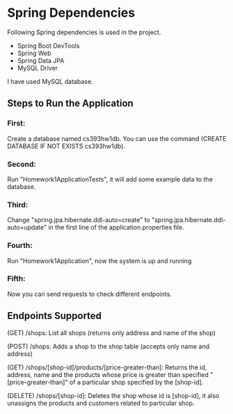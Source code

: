 # Spring Dependencies

Following Spring dependencies is used in the project.

- Spring Boot DevTools
- Spring Web
- Spring Data JPA
- MySQL Driver

I have used MySQL database.

## Steps to Run the Application

### First:
Create a database named cs393hw1db. You can use the command (CREATE DATABASE IF NOT EXISTS cs393hw1db).

### Second:
Run "Homework1ApplicationTests", it will add some example data to the database.

### Third:
Change "spring.jpa.hibernate.ddl-auto=create" to "spring.jpa.hibernate.ddl-auto=update" in the first line of the application.properties file.

### Fourth:
Run "Homework1Application", now the system is up and running

### Fifth:
Now you can send requests to check different endpoints.


## Endpoints Supported
(GET)    /shops: List all shops (returns only address and name of the shop)

(POST)   /shops: Adds a shop to the shop table (accepts only name and address)

(GET)    /shops/[shop-id]/products/[price-greater-than]: Returns the id, address, name and the products whose price is 
greater than specified "[price-greater-than]" of a particular shop specified by the [shop-id].

(DELETE) /shops/[shop-id]: Deletes the shop whose id is [shop-id], it also unassigns the products and customers related
to particular shop.